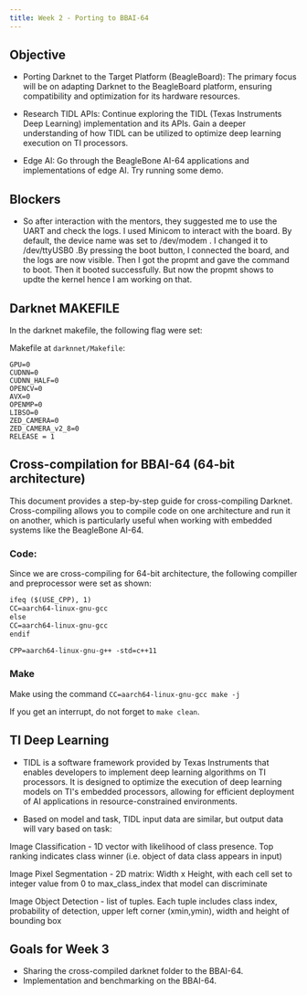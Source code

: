 ```yaml
---
title: Week 2 - Porting to BBAI-64
---
```


## Objective 

* Porting Darknet to the Target Platform (BeagleBoard): The primary focus will be on adapting Darknet to the BeagleBoard platform, ensuring compatibility and optimization for its hardware resources.

* Research TIDL APIs: Continue exploring the TIDL (Texas Instruments Deep Learning) implementation and its APIs.
Gain a deeper understanding of how TIDL can be utilized to optimize deep learning execution on TI processors.

* Edge AI: Go through the BeagleBone AI-64 applications and implementations of edge AI. Try running some demo. 


## Blockers

* So after interaction with the mentors, they suggested me to use the UART and check the logs. I used Minicom to interact with the board. By default, the device name  was set to  /dev/modem . I changed it to /dev/ttyUSB0 .By pressing the boot button, I connected the board, and the logs are now visible. Then I got the propmt and gave the command to boot. Then it booted successfully. But now the propmt shows to updte the kernel hence I am working on that. 

## Darknet MAKEFILE 

In the darknet makefile, the following flag were set:

Makefile at `darknnet/Makefile`:

```mdx title="darknnet/Makefile"
GPU=0
CUDNN=0
CUDNN_HALF=0
OPENCV=0
AVX=0
OPENMP=0
LIBSO=0
ZED_CAMERA=0
ZED_CAMERA_v2_8=0
RELEASE = 1

```

## Cross-compilation for BBAI-64 (64-bit architecture)

This document provides a step-by-step guide for cross-compiling Darknet. Cross-compiling allows you to compile code on one architecture and run it on another, which is particularly useful when working with embedded systems like the BeagleBone AI-64.

### Code: 

Since we are cross-compiling for 64-bit architecture, the following compiller and preprocessor were set as shown:

```diff title="Makefile"
ifeq ($(USE_CPP), 1)
CC=aarch64-linux-gnu-gcc
else
CC=aarch64-linux-gnu-gcc
endif

CPP=aarch64-linux-gnu-g++ -std=c++11

```

### Make

Make using the command `CC=aarch64-linux-gnu-gcc make -j`

If you get an interrupt, do not forget to `make clean`. 

## TI Deep Learning

* TIDL is a software framework provided by Texas Instruments that enables developers to implement deep learning algorithms on TI processors. It is designed to optimize the execution of deep learning models on TI's embedded processors, allowing for efficient deployment of AI applications in resource-constrained environments.

* Based on model and task, TIDL input data are similar, but output data will vary based on task:

Image Classification - 1D vector with likelihood of class presence. Top ranking indicates class winner (i.e. object of data class appears in input)

Image Pixel Segmentation	- 2D matrix: Width x Height, with each cell set to integer value from 0 to max_class_index that model can discriminate

Image Object Detection	- list of tuples. Each tuple includes class index, probability of detection, upper left corner (xmin,ymin), width and height of bounding box

## Goals for Week 3

* Sharing the cross-compiled darknet folder to the BBAI-64.
* Implementation and benchmarking on the BBAI-64.
